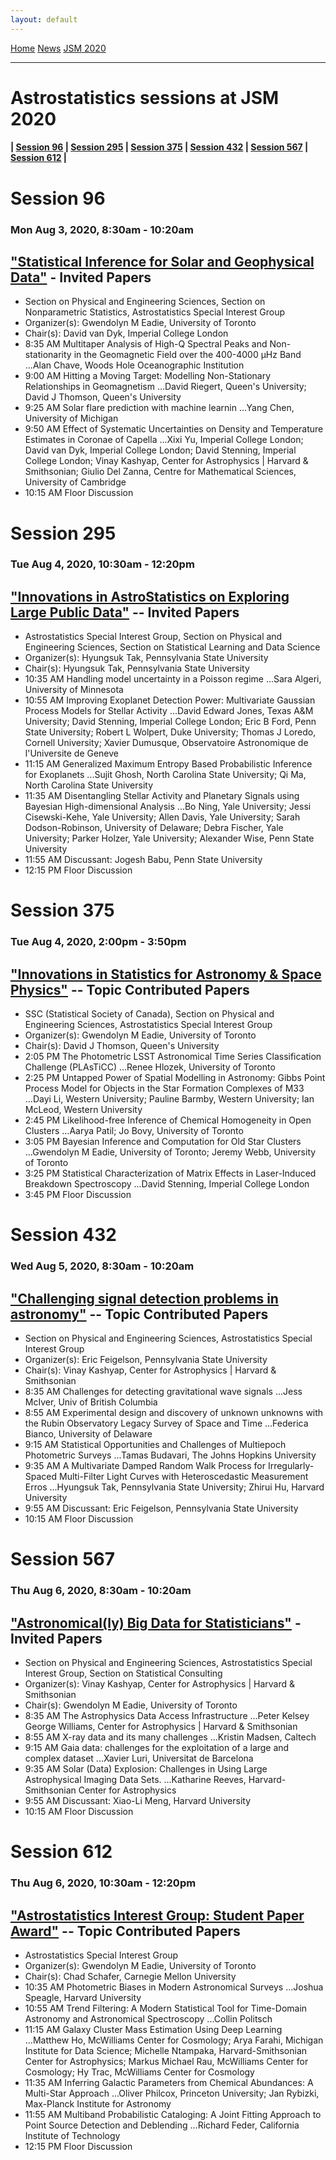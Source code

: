 ```yaml
---
layout: default
---
```



<!-- 
This form of adding buttons works. Just need ot edit the button colors in the css file 
Let's just do this for now. 

<a href="{{ site.github.repository_url }}" class="btn">Home</a>
<a href="{{ site.github.repository_url }}" class="btn">Information</a>
<a href="{{ site.github.repository_url }}" class="btn">View Source Code</a>
<a href="{{ site.github.repository_url }}" class="btn">View Source Code</a>
![AIG at JSM 2018](./images/jsm_astrostat_meeting.jpg)
<p style="text-align: center;">Astrostatistics Interest Group at JSM 2018, Vancouver, BC </p>
 -->
<a href="https://astrostat.org/" class="btn">Home</a>
<a href="https://astrostat.org/news.html" class="btn">News</a>
<a href="https://ww2.amstat.org/meetings/jsm/2020/" class="btn">JSM 2020</a>


---
# Astrostatistics sessions at JSM 2020

#### | [Session 96](#Session-96) | [Session 295](#Session-295) | [Session 375](#Session-375) | [Session 432](#Session-432) | [Session 567](#Session-567) | [Session 612](#Session-612) |

# Session 96
### Mon Aug 3, 2020, 8:30am - 10:20am
## ["Statistical Inference for Solar and Geophysical Data"](https://ww2.amstat.org/meetings/jsm/2020/onlineprogram/ActivityDetails.cfm?SessionID=219357) - Invited Papers
- Section on Physical and Engineering Sciences, Section on Nonparametric Statistics, Astrostatistics Special Interest Group
- Organizer(s): Gwendolyn M Eadie, University of Toronto
- Chair(s): David van Dyk, Imperial College London
- 8:35 AM 	Multitaper Analysis of High-Q Spectral Peaks and Non-stationarity in the Geomagnetic Field over the 400-4000 µHz Band
...Alan Chave, Woods Hole Oceanographic Institution
- 9:00 AM 	Hitting a Moving Target: Modelling Non-Stationary Relationships in Geomagnetism
...David Riegert, Queen's University; David J Thomson, Queen's University
- 9:25 AM 	Solar flare prediction with machine learnin
...Yang Chen, University of Michigan
- 9:50 AM 	Effect of Systematic Uncertainties on Density and Temperature Estimates in Coronae of Capella
...Xixi Yu, Imperial College London; David van Dyk, Imperial College London; David Stenning, Imperial College London; Vinay Kashyap, Center for Astrophysics \| Harvard & Smithsonian; Giulio Del Zanna, Centre for Mathematical Sciences, University of Cambridge
- 10:15 AM 	Floor Discussion


# Session 295
### Tue Aug 4, 2020, 10:30am - 12:20pm
## ["Innovations in AstroStatistics on Exploring Large Public Data"](https://ww2.amstat.org/meetings/jsm/2020/onlineprogram/ActivityDetails.cfm?SessionID=219418) -- Invited Papers
- Astrostatistics Special Interest Group, Section on Physical and Engineering Sciences, Section on Statistical Learning and Data Science
- Organizer(s): Hyungsuk Tak, Pennsylvania State University
- Chair(s): Hyungsuk Tak, Pennsylvania State University
- 10:35 AM 	Handling model uncertainty in a Poisson regime
...Sara Algeri, University of Minnesota
- 10:55 AM 	Improving Exoplanet Detection Power: Multivariate Gaussian Process Models for Stellar Activity
...David Edward Jones, Texas A&M University; David Stenning, Imperial College London; Eric B Ford, Penn State University; Robert L Wolpert, Duke University; Thomas J Loredo, Cornell University; Xavier Dumusque, Observatoire Astronomique de l'Universite de Geneve
- 11:15 AM 	Generalized Maximum Entropy Based Probabilistic Inference for Exoplanets
...Sujit Ghosh, North Carolina State University; Qi Ma, North Carolina State University
- 11:35 AM 	Disentangling Stellar Activity and Planetary Signals using Bayesian High-dimensional Analysis
...Bo Ning, Yale University; Jessi Cisewski-Kehe, Yale University; Allen Davis, Yale University; Sarah Dodson-Robinson, University of Delaware; Debra Fischer, Yale University; Parker Holzer, Yale University; Alexander Wise, Penn State University
- 11:55 AM 	Discussant: Jogesh Babu, Penn State University
- 12:15 PM 	Floor Discussion

# Session 375
### Tue Aug 4, 2020, 2:00pm - 3:50pm
## ["Innovations in Statistics for Astronomy & Space Physics"](https://ww2.amstat.org/meetings/jsm/2020/onlineprogram/ActivityDetails.cfm?SessionID=219617) -- Topic Contributed Papers
- SSC (Statistical Society of Canada), Section on Physical and Engineering Sciences, Astrostatistics Special Interest Group
- Organizer(s): Gwendolyn M Eadie, University of Toronto
- Chair(s): David J Thomson, Queen's University
- 2:05 PM 	The Photometric LSST Astronomical Time Series Classification Challenge (PLAsTiCC)
...Renee Hlozek, University of Toronto
- 2:25 PM 	Untapped Power of Spatial Modelling in Astronomy: Gibbs Point Process Model for Objects in the Star Formation Complexes of M33
...Dayi Li, Western University; Pauline Barmby, Western University; Ian McLeod, Western University
- 2:45 PM 	Likelihood-free Inference of Chemical Homogeneity in Open Clusters
...Aarya Patil; Jo Bovy, University of Toronto
- 3:05 PM 	Bayesian Inference and Computation for Old Star Clusters
...Gwendolyn M Eadie, University of Toronto; Jeremy Webb, University of Toronto
- 3:25 PM 	Statistical Characterization of Matrix Effects in Laser-Induced Breakdown Spectroscopy
...David Stenning, Imperial College London
- 3:45 PM 	Floor Discussion

# Session 432
###  Wed Aug 5, 2020, 8:30am - 10:20am
## ["Challenging signal detection problems in astronomy"](https://ww2.amstat.org/meetings/jsm/2020/onlineprogram/ActivityDetails.cfm?SessionID=219552) -- Topic Contributed Papers
- Section on Physical and Engineering Sciences, Astrostatistics Special Interest Group
- Organizer(s): Eric Feigelson, Pennsylvania State University
- Chair(s): Vinay Kashyap, Center for Astrophysics \| Harvard & Smithsonian
- 8:35 AM 	Challenges for detecting gravitational wave signals
...Jess McIver, Univ of British Columbia
- 8:55 AM 	Experimental design and discovery of unknown unknowns with the Rubin Observatory Legacy Survey of Space and Time
...Federica Bianco, University of Delaware
- 9:15 AM 	Statistical Opportunities and Challenges of Multiepoch Photometric Surveys
...Tamas Budavari, The Johns Hopkins University
- 9:35 AM 	A Multivariate Damped Random Walk Process for Irregularly-Spaced Multi-Filter Light Curves with Heteroscedastic Measurement Erros
...Hyungsuk Tak, Pennsylvania State University; Zhirui Hu, Harvard University
- 9:55 AM 	Discussant: Eric Feigelson, Pennsylvania State University
- 10:15 AM 	Floor Discussion

# Session 567
### Thu Aug 6, 2020, 8:30am - 10:20am
## ["Astronomical(ly) Big Data for Statisticians"](https://ww2.amstat.org/meetings/jsm/2020/onlineprogram/ActivityDetails.cfm?SessionID=219396) - Invited Papers
- Section on Physical and Engineering Sciences, Astrostatistics Special Interest Group, Section on Statistical Consulting
- Organizer(s): Vinay Kashyap, Center for Astrophysics \| Harvard & Smithsonian
- Chair(s): Gwendolyn M Eadie, University of Toronto
- 8:35 AM 	The Astrophysics Data Access Infrastructure
...Peter Kelsey George Williams, Center for Astrophysics \| Harvard & Smithsonian
- 8:55 AM 	X-ray data and its many challenges
...Kristin Madsen, Caltech
- 9:15 AM 	Gaia data: challenges for the exploitation of a large and complex dataset
...Xavier Luri, Universitat de Barcelona
- 9:35 AM 	Solar (Data) Explosion: Challenges in Using Large Astrophysical Imaging Data Sets.
...Katharine Reeves, Harvard-Smithsonian Center for Astrophysics
- 9:55 AM 	Discussant: Xiao-Li Meng, Harvard University
- 10:15 AM 	Floor Discussion

# Session 612
### Thu Aug 6, 2020, 10:30am - 12:20pm
## ["Astrostatistics Interest Group: Student Paper Award"](https://ww2.amstat.org/meetings/jsm/2020/onlineprogram/ActivityDetails.cfm?SessionID=219559) -- Topic Contributed Papers
- Astrostatistics Special Interest Group
- Organizer(s): Gwendolyn M Eadie, University of Toronto
- Chair(s): Chad Schafer, Carnegie Mellon University
- 10:35 AM 	Photometric Biases in Modern Astronomical Surveys
...Joshua Speagle, Harvard University
- 10:55 AM 	Trend Filtering: A Modern Statistical Tool for Time-Domain Astronomy and Astronomical Spectroscopy
...Collin Politsch
- 11:15 AM 	Galaxy Cluster Mass Estimation Using Deep Learning
...Matthew Ho, McWilliams Center for Cosmology; Arya Farahi, Michigan Institute for Data Science; Michelle Ntampaka, Harvard-Smithsonian Center for Astrophysics; Markus Michael Rau, McWilliams Center for Cosmology; Hy Trac, McWilliams Center for Cosmology
- 11:35 AM 	Inferring Galactic Parameters from Chemical Abundances: A Multi-Star Approach
...Oliver Philcox, Princeton University; Jan Rybizki, Max-Planck Institute for Astronomy
- 11:55 AM 	Multiband Probabilistic Cataloging: A Joint Fitting Approach to Point Source Detection and Deblending
...Richard Feder, California Institute of Technology
- 12:15 PM 	Floor Discussion
